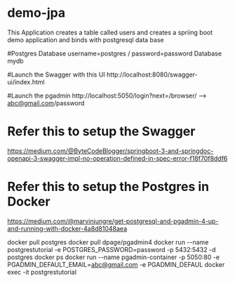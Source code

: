 # demo-jpa

This Application creates a table called users and creates a spriing boot demo application and binds with postgresql data base

#Postgres Database 
username=postgres / password=password  Database mydb 

#Launch the Swagger with this UI 
http://localhost:8080/swagger-ui/index.html

#Launch the pgadmin 
http://localhost:5050/login?next=/browser/  --> abc@gmail.com/password

# Refer this to setup the Swagger 
https://medium.com/@ByteCodeBlogger/springboot-3-and-springdoc-openapi-3-swagger-impl-no-operation-defined-in-spec-error-f18f70f8ddf6

# Refer this to setup the Postgres in Docker 
https://medium.com/@marvinjungre/get-postgresql-and-pgadmin-4-up-and-running-with-docker-4a8d81048aea

docker pull postgres
docker pull dpage/pgadmin4
docker run --name postgrestutorial -e POSTGRES_PASSWORD=password -p 5432:5432 -d postgres
docker ps
docker run --name pgadmin-container -p 5050:80 -e PGADMIN_DEFAULT_EMAIL=abc@gmail.com -e PGADMIN_DEFAUL
docker exec -it postgrestutorial 

